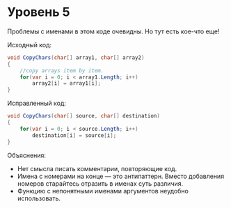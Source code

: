 # Уровень 5

Проблемы с именами в этом коде очевидны. Но тут есть кое-что еще!

Исходный код:
```cs
void CopyChars(char[] array1, char[] array2)
{
    //copy arrays item by item.
    for(var i = 0; i < array1.Length; i++)
        array2[i] = array1[i];
}
```

Исправленный код:
```cs
void CopyChars(char[] source, char[] destination)
{
    for(var i = 0; i < source.Length; i++)
        destination[i] = source[i];
}
```

Объяснения:
- Нет смысла писать комментарии, повторяющие код.
- Имена с номерами на конце — это антипаттерн. Вместо добавления номеров старайтесь отразить в именах суть различия.
- Функцию с непонятными именами аргументов неудобно использовать.
